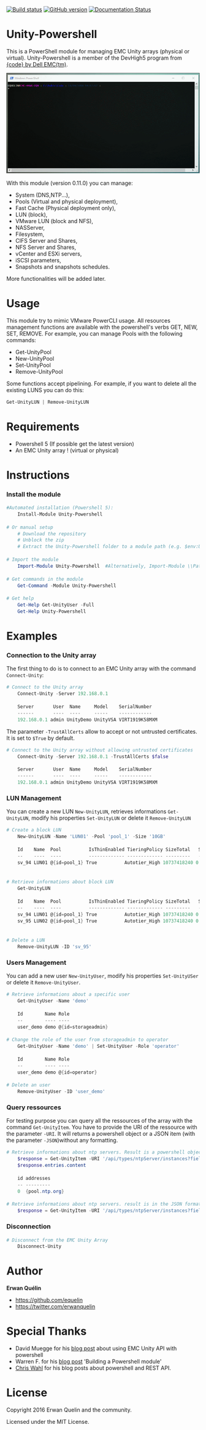 [![Build status](https://ci.appveyor.com/api/projects/status/y6w9s01j9ddqnsbi/branch/master?svg=true)](https://ci.appveyor.com/project/equelin/unity-powershell) [![GitHub version](https://badge.fury.io/gh/equelin%2FUnity-Powershell.svg)](https://badge.fury.io/gh/equelin%2FUnity-Powershell) [![Documentation Status](https://readthedocs.org/projects/unity-powershell/badge/?version=latest)](http://unity-powershell.readthedocs.io/en/latest/?badge=latest)

# Unity-Powershell

This is a PowerShell module for managing EMC Unity arrays (physical or virtual).
Unity-Powershell is a member of the DevHigh5 program from [{code} by Dell EMC(tm)](https://github.com/codedellemc/codedellemc.github.io/wiki/DevHigh5-Program-Overview-and-FAQ).

![](./Medias/Unity-Powershell-Demo-01.gif)

With this module (version 0.11.0) you can manage:

- System (DNS,NTP...),
- Pools (Virtual and physical deployment),
- Fast Cache (Physical deployment only),
- LUN (block),
- VMware LUN (block and NFS),
- NASServer,
- Filesystem,
- CIFS Server and Shares,
- NFS Server and Shares,
- vCenter and ESXi servers,
- iSCSI parameters,
- Snapshots and snapshots schedules.

More functionalities will be added later.

# Usage

This module try to mimic VMware PowerCLI usage. All resources management functions are available with the powershell's verbs GET, NEW, SET, REMOVE. 
For example, you can manage Pools with the following commands:
- Get-UnityPool
- New-UnityPool
- Set-UnityPool
- Remove-UnityPool

Some functions accept pipelining. For example, if you want to delete all the existing LUNS you can do this:

```powershell
Get-UnityLUN | Remove-UnityLUN
```

# Requirements

- Powershell 5 (If possible get the latest version)
- An EMC Unity array ! (virtual or physical)

# Instructions
### Install the module
```powershell
#Automated installation (Powershell 5):
    Install-Module Unity-Powershell

# Or manual setup
    # Download the repository
    # Unblock the zip
    # Extract the Unity-Powershell folder to a module path (e.g. $env:USERPROFILE\Documents\WindowsPowerShell\Modules\)

# Import the module
    Import-Module Unity-Powershell  #Alternatively, Import-Module \\Path\To\Unity-Powershell

# Get commands in the module
    Get-Command -Module Unity-Powershell

# Get help
    Get-Help Get-UnityUser -Full
    Get-Help Unity-Powershell
```

# Examples
### Connection to the Unity array

The first thing to do is to connect to an EMC Unity array with the command `Connect-Unity`:

```PowerShell
# Connect to the Unity array
    Connect-Unity -Server 192.168.0.1

    Server       User  Name     Model    SerialNumber
    ------       ----  ----     -----    ------------
    192.168.0.1 admin UnityDemo UnityVSA VIRT1919K58MXM
```

The parameter `-TrustAllCerts` allow to accept or not untrusted certificates. It is set to `$True` by default.

```PowerShell
# Connect to the Unity array without allowing untrusted certificates
    Connect-Unity -Server 192.168.0.1 -TrustAllCerts $false

    Server       User  Name     Model    SerialNumber
    ------       ----  ----     -----    ------------
    192.168.0.1 admin UnityDemo UnityVSA VIRT1919K58MXM
```

### LUN Management

You can create a new LUN `New-UnityLUN`, retrieves informations `Get-UnityLUN`, modify his properties `Set-UnityLUN` or delete it `Remove-UnityLUN`

```PowerShell
# Create a block LUN
    New-UnityLUN -Name 'LUN01' -Pool 'pool_1' -Size '10GB'

    Id    Name  Pool          IsThinEnabled TieringPolicy SizeTotal   SizeAllocated Type
    --    ----  ----          ------------- ------------- ---------   ------------- ----
    sv_94 LUN01 @{id=pool_1} True          Autotier_High 10737418240 0             Standalone


# Retrieve informations about block LUN
    Get-UnityLUN

    Id    Name  Pool          IsThinEnabled TieringPolicy SizeTotal   SizeAllocated Type
    --    ----  ----          ------------- ------------- ---------   ------------- ----
    sv_94 LUN01 @{id=pool_1} True          Autotier_High 10737418240 0             Standalone
    sv_95 LUN02 @{id=pool_1} True          Autotier_High 10737418240 0             Standalone


# Delete a LUN
    Remove-UnityLUN -ID 'sv_95'
```

### Users Management

You can add a new user `New-UnityUser`, modify his properties `Set-UnityUSer` or delete it `Remove-UnityUser`.

```PowerShell
# Retrieve informations about a specific user
    Get-UnityUser -Name 'demo'

    Id        Name Role
    --        ---- ----
    user_demo demo @{id=storageadmin}

# Change the role of the user from storageadmin to operator
    Get-UnityUser -Name 'demo' | Set-UnityUser -Role 'operator'

    Id        Name Role
    --        ---- ----
    user_demo demo @{id=operator}  

# Delete an user
    Remove-UnityUser -ID 'user_demo'
```

### Query ressources

For testing purpose you can query all the ressources of the array with the command `Get-UnityItem`. You have to provide the URI of the ressource with the parameter `-URI`. It will returns a powershell object or a JSON item (with the parameter `-JSON`)without any formatting.

```PowerShell
# Retrieve informations about ntp servers. Result is a powershell object
    $response = Get-UnityItem -URI '/api/types/ntpServer/instances?fields=id,addresses'
    $response.entries.content

    id addresses
    -- ---------
    0  {pool.ntp.org}

# Retrieve informations about ntp servers. result is in the JSON format
    $response = Get-UnityItem -URI '/api/types/ntpServer/instances?fields=id,addresses' -JSON
```

### Disconnection

```PowerShell
# Disconnect from the EMC Unity Array
    Disconnect-Unity
```

# Author

**Erwan Quélin**
- <https://github.com/equelin>
- <https://twitter.com/erwanquelin>

# Special Thanks

- David Muegge for his [blog post](http://muegge.com/blog/emc-unity-rest-api-powershell/) about using EMC Unity API with powershell
- Warren F. for his [blog post](http://ramblingcookiemonster.github.io/Building-A-PowerShell-Module/) 'Building a Powershell module'
- [Chris Wahl](http://wahlnetwork.com) for his blog posts about powershell and REST API.

# License

Copyright 2016 Erwan Quelin and the community.

Licensed under the MIT License.
